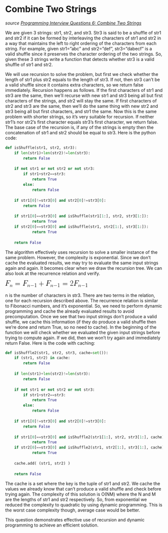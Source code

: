 # Combine Two Strings

_source [Programming Interview Questions 6: Combine Two Strings](http://www.ardendertat.com/2011/10/10/programming-interview-questions-6-combine-two-strings/)_

We are given 3 strings: str1, str2, and str3. Str3 is said to be a shuffle of str1 and str2 if it can be formed by interleaving the characters of str1 and str2 in a way that maintains the left to right ordering of the characters from each string. For example, given str1=”abc” and str2=”def”, str3=”dabecf” is a valid shuffle since it preserves the character ordering of the two strings. So, given these 3 strings write a function that detects whether str3 is a valid shuffle of str1 and str2.

We will use recursion to solve the problem, but first we check whether the length of str1 plus str2 equals to the length of str3. If not, then str3 can’t be a valid shuffle since it contains extra characters, so we return false immediately. Recursion happens as follows. If the first characters of str1 and str3 are the same, then we’ll recurse with new str1 and str3 being all but first characters of the strings, and str2 will stay the same. If first characters of str2 and str3 are the same, then we’ll do the same thing with new str2 and str3 being all but first characters, and str1 the same. Now this is the same problem with shorter strings, so it’s very suitable for recursion. If neither str1’s nor str2’s first character equals str3’s first character, we return false. The base case of the recursion is, if any of the strings is empty then the concatenation of str1 and str2 should be equal to str3. Here is the python code:

```python
def isShuffle(str1, str2, str3):
    if len(str1)+len(str2)!=len(str3):
        return False
 
    if not str1 or not str2 or not str3:
        if str1+str2==str3:
            return True
        else:
            return False
 
    if str1[0]!=str3[0] and str2[0]!=str3[0]:
        return False
 
    if str1[0]==str3[0] and isShuffle(str1[1:], str2, str3[1:]):
            return True
    if str2[0]==str3[0] and isShuffle(str1, str2[1:], str3[1:]):
            return True
 
    return False
```

The algorithm effectively uses recursion to solve a smaller instance of the same problem. However, the complexity is exponential. Since we don’t cache the evaluated results, we may try to evaluate the same input strings again and again. It becomes clear when we draw the recursion tree. We can also look at the recurrence relation and verify.

![](latex.php.png)

n is the number of characters in str3. There are two terms in the relation, one for each recursion described above. The recurrence relation is similar to Fibonacci numbers, and it’s exponential. So, we need to perform dynamic programming and cache the already evaluated results to avoid precomputation. Once we see that two input strings don’t produce a valid shuffle, we cache this information (if they do produce a valid shuffle then we’re done and return True, so no need to cache). In the beginning of the function we will check whether we evaluated the given input strings before trying to compute again.  If we did, then we won’t try again and immediately return False. Here is the code with caching:

```python
def isShuffle2(str1, str2, str3, cache=set()):
    if (str1, str2) in cache:
        return False
 
    if len(str1)+len(str2)!=len(str3):
        return False
 
    if not str1 or not str2 or not str3:
        if str1+str2==str3:
            return True
        else:
            return False
 
    if str1[0]!=str3[0] and str2[0]!=str3[0]:
        return False
 
    if str1[0]==str3[0] and isShuffle2(str1[1:], str2, str3[1:], cache):
            return True
    if str2[0]==str3[0] and isShuffle2(str1, str2[1:], str3[1:], cache):
            return True
 
    cache.add( (str1, str2) )
 
    return False
```

The cache is a set where the key is the tuple of str1 and str2. We cache the values we already know that can’t produce a valid shuffle and check before trying again. The complexity of this solution is O(NM) where the N and M are the lengths of str1 and str2 respectively. So, from exponential we reduced the complexity to quadratic by using dynamic programming. This is the worst case complexity though, average case would be better.

This question demonstrates effective use of recursion and dynamic programming to achieve an efficient solution.
